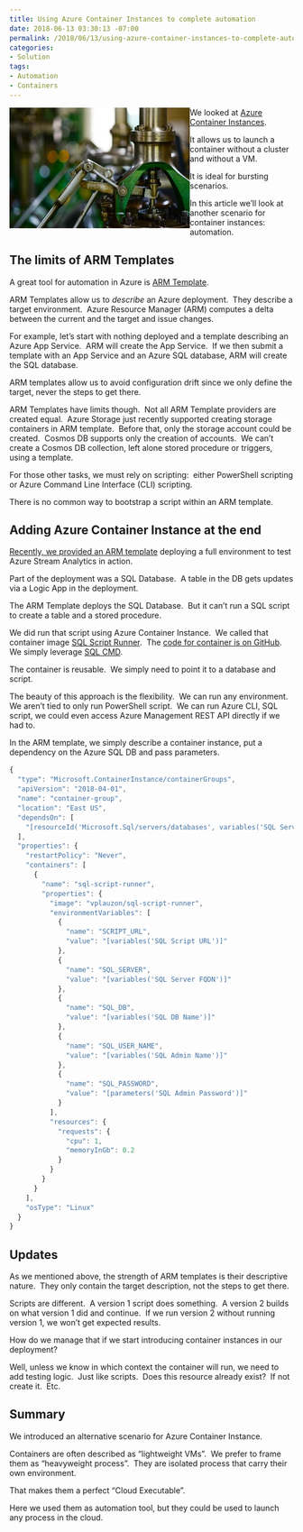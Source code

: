 ```yaml
---
title: Using Azure Container Instances to complete automation
date: 2018-06-13 03:30:13 -07:00
permalink: /2018/06/13/using-azure-container-instances-to-complete-automation/
categories:
- Solution
tags:
- Automation
- Containers
---
```

<a href="/assets/posts/2018/2/using-azure-container-instances-to-complete-automation/blur-close-up-engineering-633850.jpg"><img style="border:0 currentcolor;float:left;display:inline;background-image:none;" title="blur-close-up-engineering-633850" src="/assets/posts/2018/2/using-azure-container-instances-to-complete-automation/blur-close-up-engineering-633850_thumb.jpg" alt="blur-close-up-engineering-633850" width="320" height="214" align="left" border="0" /></a>We looked at <a href="https://vincentlauzon.com/2018/04/26/azure-container-instance-getting-started/">Azure Container Instances</a>.

It allows us to launch a container without a cluster and without a VM.

It is ideal for bursting scenarios.

In this article we’ll look at another scenario for container instances:  automation.
<h2>The limits of ARM Templates</h2>
A great tool for automation in Azure is <a href="https://docs.microsoft.com/en-us/azure/azure-resource-manager/resource-group-authoring-templates">ARM Template</a>.

ARM Templates allow us to <em>describe</em> an Azure deployment.  They describe a target environment.  Azure Resource Manager (ARM) computes a delta between the current and the target and issue changes.

For example, let’s start with nothing deployed and a template describing an Azure App Service.  ARM will create the App Service.  If we then submit a template with an App Service and an Azure SQL database, ARM will create the SQL database.

ARM templates allow us to avoid configuration drift since we only define the target, never the steps to get there.

ARM Templates have limits though.  Not all ARM Template providers are created equal.  Azure Storage just recently supported creating storage containers in ARM template.  Before that, only the storage account could be created.  Cosmos DB supports only the creation of accounts.  We can’t create a Cosmos DB collection, left alone stored procedure or triggers, using a template.

For those other tasks, we must rely on scripting:  either PowerShell scripting or Azure Command Line Interface (CLI) scripting.

There is no common way to bootstrap a script within an ARM template.
<h2>Adding Azure Container Instance at the end</h2>
<a href="https://vincentlauzon.com/2018/05/31/implementing-automating-azure-stream-analytics-pipeline/">Recently, we provided an ARM template</a> deploying a full environment to test Azure Stream Analytics in action.

Part of the deployment was a SQL Database.  A table in the DB gets updates via a Logic App in the deployment.

The ARM Template deploys the SQL Database.  But it can’t run a SQL script to create a table and a stored procedure.

We did run that script using Azure Container Instance.  We called that container image <a href="https://hub.docker.com/r/vplauzon/sql-script-runner/">SQL Script Runner</a>.  The <a href="https://github.com/vplauzon/streaming/tree/master/SummaryStreaming/sql-docker">code for container is on GitHub</a>.  We simply leverage <a href="https://docs.microsoft.com/en-us/sql/tools/sqlcmd-utility">SQL CMD</a>.

The container is reusable.  We simply need to point it to a database and script.

The beauty of this approach is the flexibility.  We can run any environment.  We aren’t tied to only run PowerShell script.  We can run Azure CLI, SQL script, we could even access Azure Management REST API directly if we had to.

In the ARM template, we simply describe a container instance, put a dependency on the Azure SQL DB and pass parameters.

```JavaScript
{
  "type": "Microsoft.ContainerInstance/containerGroups",
  "apiVersion": "2018-04-01",
  "name": "container-group",
  "location": "East US",
  "dependsOn": [
    "[resourceId('Microsoft.Sql/servers/databases', variables('SQL Server Name'), variables('SQL DB Name'))]"
  ],
  "properties": {
    "restartPolicy": "Never",
    "containers": [
      {
        "name": "sql-script-runner",
        "properties": {
          "image": "vplauzon/sql-script-runner",
          "environmentVariables": [
            {
              "name": "SCRIPT_URL",
              "value": "[variables('SQL Script URL')]"
            },
            {
              "name": "SQL_SERVER",
              "value": "[variables('SQL Server FQDN')]"
            },
            {
              "name": "SQL_DB",
              "value": "[variables('SQL DB Name')]"
            },
            {
              "name": "SQL_USER_NAME",
              "value": "[variables('SQL Admin Name')]"
            },
            {
              "name": "SQL_PASSWORD",
              "value": "[parameters('SQL Admin Password')]"
            }
          ],
          "resources": {
            "requests": {
              "cpu": 1,
              "memoryInGb": 0.2
            }
          }
        }
      }
    ],
    "osType": "Linux"
  }
}
```

<h2>Updates</h2>
As we mentioned above, the strength of ARM templates is their descriptive nature.  They only contain the target description, not the steps to get there.

Scripts are different.  A version 1 script does something.  A version 2 builds on what version 1 did and continue.  If we run version 2 without running version 1, we won’t get expected results.

How do we manage that if we start introducing container instances in our deployment?

Well, unless we know in which context the container will run, we need to add testing logic.  Just like scripts.  Does this resource already exist?  If not create it.  Etc.
<h2>Summary</h2>
We introduced an alternative scenario for Azure Container Instance.

Containers are often described as “lightweight VMs”.  We prefer to frame them as “heavyweight process”.  They are isolated process that carry their own environment.

That makes them a perfect “Cloud Executable”.

Here we used them as automation tool, but they could be used to launch any process in the cloud.